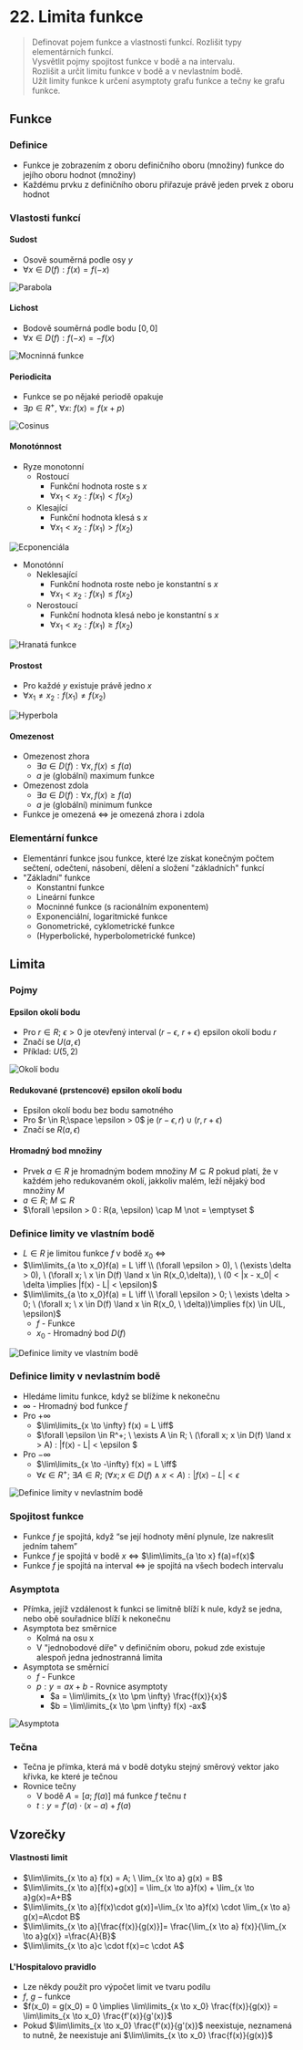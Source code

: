 # 22. Limita funkce

> Definovat pojem funkce a vlastnosti funkcí. Rozlišit typy elementárních funkcí. \
> Vysvětlit pojmy spojitost funkce v bodě a na intervalu. \
> Rozlišit a určit limitu funkce v bodě a v nevlastním bodě. \
> Užít limity funkce k určení asymptoty grafu funkce a tečny ke grafu funkce.

## Funkce

### Definice

- Funkce je zobrazením z oboru definičního oboru (množiny) funkce do jejího oboru hodnot (množiny)
- Každému prvku z definičního oboru přiřazuje právě jeden prvek z oboru hodnot

### Vlastosti funkcí

#### Sudost

- Osově souměrná podle osy $y$
- $\forall x \in D(f): f(x) = f(-x)$

![Parabola](./parabola.png)

#### Lichost

- Bodově souměrná podle bodu $[0,0]$
- $\forall x \in D(f): f(-x) = -f(x)$

![Mocninná funkce](./mocinna_funkce.png)

#### Periodicita

- Funkce se po nějaké periodě opakuje
- $\exists p \in R^+, \ \forall x: \ f(x) = f(x + p)$

![Cosinus](./cosinus.png)

#### Monotónnost

- Ryze monotonní
  - Rostoucí
    - Funkční hodnota roste s $x$
    - $\forall x_1 < x_2 : f(x_1) < f(x_2)$
  - Klesající
    - Funkční hodnota klesá s $x$
    - $\forall x_1 < x_2: f(x_1) > f(x_2)$

![Ecponenciála](./exponenciala.png)

- Monotónní
  - Neklesající
    - Funkční hodnota roste nebo je konstantní s $x$
    - $\forall x_1 < x_2: f(x_1) \le f(x_2)$
  - Nerostoucí
    - Funkční hodnota klesá nebo je konstantní s $x$
    - $\forall x_1 < x_2 : f(x_1) \ge f(x_2)$

![Hranatá funkce](hranata_funkce.png)

#### Prostost

- Pro každé $y$ existuje právě jedno $x$
- $\forall x_1 \not = x_2: f(x_1) \not = f(x_2)$

![Hyperbola](hyperbola_1.png)

#### Omezenost

- Omezenost zhora
  - $\exists a \in D(f): \forall x, f(x) \le f(a)$
  - $a$ je (globální) maximum funkce
- Omezenost zdola
  - $\exists a \in D(f): \forall x, f(x) \ge f(a)$
  - $a$ je (globální) minimum funkce
- Funkce je omezená $\iff$ je omezená zhora i zdola

### Elementární funkce

- Elementánrí funkce jsou funkce, které lze získat konečným počtem sečtení, odečtení, násobení, dělení a složení "základních" funkcí
- "Základní" funkce
  - Konstantní funkce
  - Lineární funkce
  - Mocninné funkce (s racionálním exponentem)
  - Exponenciální, logaritmické funkce
  - Gonometrické, cyklometrické funkce
  - (Hyperbolické, hyperbolometrické funkce)

## Limita

### Pojmy

#### Epsilon okolí bodu

- Pro $r \in R;$ $\epsilon > 0$ je otevřený interval $(r-\epsilon, \ r+\epsilon)$ epsilon okolí bodu $r$
- Značí se $U(a,\epsilon)$
- Příklad: $U(5, 2)$

![Okolí bodu](./okoli_bodu.png)

#### Redukované (prstencové) epsilon okolí bodu

- Epsilon okolí bodu bez bodu samotného
- Pro $r \in R;\space \epsilon > 0$ je $(r-\epsilon,r) \cup (r,r+\epsilon)$
- Značí se $R(a, \epsilon)$

#### Hromadný bod množiny

- Prvek $a \in R$ je hromadným bodem množiny $M \subseteq R$ pokud platí, že v každém jeho redukovaném okolí, jakkoliv malém, leží nějaký bod množiny $M$
- $a \in R; \ M \subseteq R$
- $\forall \epsilon > 0 : R(a, \epsilon) \cap M \not = \emptyset $

### Definice limity ve vlastním bodě

- $L \in R$ je limitou funkce $f$ v bodě $x_0$ $\iff$
- $\lim\limits_{a \to x_0}f(a) = L \iff \\ (\forall \epsilon > 0), \ (\exists \delta > 0), \ (\forall x; \ x \in D(f) \land x \in R(x_0,\delta)), \ (0 < |x - x_0| < \delta \implies |f(x) - L| < \epsilon)$
- $\lim\limits_{a \to x_0}f(a) = L \iff \\ \forall \epsilon > 0; \ \exists \delta > 0; \ (\forall x; \ x \in D(f) \land x \in R(x_0, \ \delta))\implies f(x) \in U(L, \epsilon)$
  - $f$ - Funkce
  - $x_0$ - Hromadný bod $D(f)$

![Definice limity ve vlastním bodě](./primka.png)

### Definice limity v nevlastním bodě

- Hledáme limitu funkce, když se blížíme k nekonečnu
- $\infty$ - Hromadný bod funkce $f$
- Pro $+\infty$
  - $\lim\limits_{x \to \infty} f(x) = L \iff$
  - $\forall \epsilon \in R^+; \ \exists A \in R; \ (\forall x; x \in D(f) \land x > A) : |f(x) - L| < \epsilon $
- Pro $-\infty$
  - $\lim\limits_{x \to -\infty} f(x) = L \iff$
  - $\forall \epsilon \in R^+; \ \exists A \in R; \ (\forall x; x \in D(f) \land x < A) : |f(x) - L| < \epsilon$

![Definice limity v nevlastním bodě](./hyperbola_2.png)

### Spojitost funkce

- Funkce $f$ je spojitá, když “se její hodnoty mění plynule, lze nakreslit jedním tahem”
- Funkce $f$ je spojitá v bodě $x$ $\iff$ $\lim\limits_{a \to x} f(a)=f(x)$
- Funkce $f$ je spojitá na interval $\iff$ je spojitá na všech bodech intervalu

### Asymptota

- Přímka, jejíž vzdálenost k funkci se limitně blíží k nule, když se jedna, nebo obě souřadnice blíží k nekonečnu
- Asymptota bez směrnice
  - Kolmá na osu x
  - V "jednobodové díře" v definičním oboru, pokud zde existuje alespoň jedna jednostranná limita
- Asymptota se směrnicí
  - $f$ - Funkce
  - $p: y = ax + b$ - Rovnice asymptoty
    - $a = \lim\limits_{x \to \pm \infty} \frac{f(x)}{x}$
    - $b = \lim\limits_{x \to \pm \infty} f(x) -ax$

![Asymptota](./asymptota.png)

### Tečna

- Tečna je přímka, která má v bodě dotyku stejný směrový vektor jako křivka, ke které je tečnou
- Rovnice tečny
  - V bodě $A = [a; \ f(a)]$ má funkce $f$ tečnu $t$
  - $t: y = f'(a) \cdot (x - a) + f(a)$

## Vzorečky

#### Vlastnosti limit

- $\lim\limits_{x \to a} f(x) = A; \ \lim_{x \to a} g(x) = B$
- $\lim\limits_{x \to a}[f(x)+g(x)] = \lim_{x \to a}f(x) + \lim_{x \to a}g(x)=A+B$
- $\lim\limits_{x \to a}[f(x)\cdot g(x)]=\lim_{x \to a}f(x) \cdot \lim_{x \to a} g(x)=A\cdot B$
- $\lim\limits_{x \to a}[\frac{f(x)}{g(x)}]= \frac{\lim_{x \to a} f(x)}{\lim_{x \to a}g(x)} =\frac{A}{B}$
- $\lim\limits_{x \to a}c \cdot f(x)=c \cdot A$

#### L'Hospitalovo pravidlo

- Lze někdy použít pro výpočet limit ve tvaru podílu
- $f, \ g - \text{funkce}$
- $f(x_0) = g(x_0) = 0 \implies \lim\limits_{x \to x_0} \frac{f(x)}{g(x)} = \lim\limits_{x \to x_0} \frac{f'(x)}{g'(x)}$
- Pokud $\lim\limits_{x \to x_0} \frac{f'(x)}{g'(x)}$ neexistuje, neznamená to nutně, že neexistuje ani $\lim\limits_{x \to x_0} \frac{f(x)}{g(x)}$
